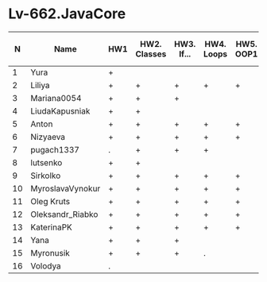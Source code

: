 # Lv-662.JavaCore

N|Name| HW1 | HW2. Classes|HW3. If...|HW4. Loops|HW5. OOP1 |HW6. OOP2 |HW7. Inner classes| HW8. Collection | HW9. String|HW10. Exception|HW11. Thread. IO|HW12. Java8
--|--|--|--|--|--|--|--|--|--|--|--|--|--
1|Yura|+||||||||||||
2|Liliya|+|+|+|+|+|+|+|+|||||
3|Mariana0054|+|+|+||||||||||
4|LiudaKapusniak|+|+|||||||||||
5|Anton|+|+|+|+|+|+|||||||
6|Nizyaeva|+|+|+|+|+|+|+||||||
7|pugach1337|.|+|+|+|||||||||
8|lutsenko|+|+|||||||||||
9|Sirkolko|+|+|+|+|+|+|||||||
10|MyroslavaVynokur|+|+|+|+|+|+|.||||||
11|Oleg Kruts|+|+|+|+|+|+|||||||
12|Oleksandr_Riabko|+|+|+|+|+|+|||||||
13|KaterinaPK|+|+|+|+|+||||||||
14|Yana|+|+|+||||||||||
15|Myronusik|+|+|+|.|||||||||
16|Volodya|.||||||||||||

